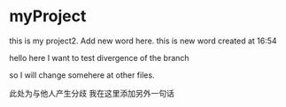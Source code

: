 # myProject
this is my project2.
Add new word here.
this is new word created at 16:54


hello here I want to test divergence of the branch

so I will change somehere at other files.

此处为与他人产生分歧
我在这里添加另外一句话
